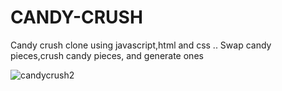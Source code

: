 # CANDY-CRUSH
Candy crush clone using  javascript,html and css  ..
 Swap candy pieces,crush candy pieces, and generate ones


![candycrush2](https://github.com/user-attachments/assets/1067dccc-c7e5-4307-9358-0da3c8c81dbf)


